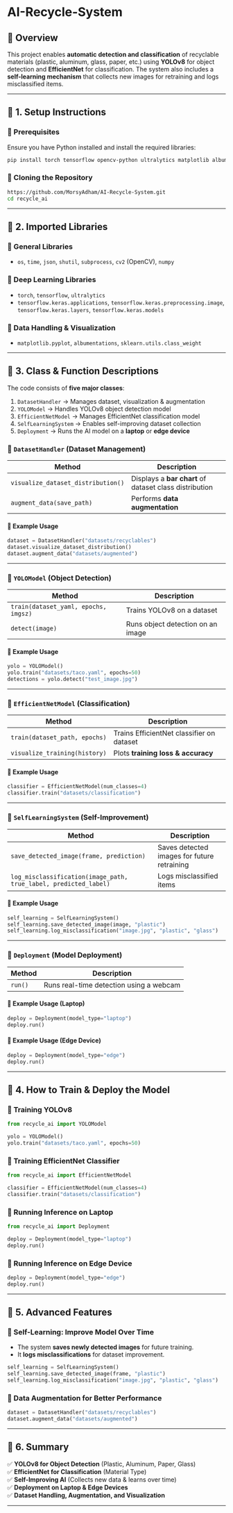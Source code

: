 # AI-Recycle-System

## **📌 Overview**
This project enables **automatic detection and classification** of recyclable materials (plastic, aluminum, glass, paper, etc.) using **YOLOv8** for object detection and **EfficientNet** for classification. The system also includes a **self-learning mechanism** that collects new images for retraining and logs misclassified items.

---

## **📌 1. Setup Instructions**

### **🔹 Prerequisites**
Ensure you have Python installed and install the required libraries:
```bash
pip install torch tensorflow opencv-python ultralytics matplotlib albumentations scikit-learn
```

### **🔹 Cloning the Repository**
```bash
https://github.com/MorsyAdham/AI-Recycle-System.git
cd recycle_ai
```

---

## **📌 2. Imported Libraries**

### **🔹 General Libraries**
- `os`, `time`, `json`, `shutil`, `subprocess`, `cv2` (OpenCV), `numpy`

### **🔹 Deep Learning Libraries**
- `torch`, `tensorflow`, `ultralytics`
- `tensorflow.keras.applications`, `tensorflow.keras.preprocessing.image`, `tensorflow.keras.layers`, `tensorflow.keras.models`

### **🔹 Data Handling & Visualization**
- `matplotlib.pyplot`, `albumentations`, `sklearn.utils.class_weight`

---

## **📌 3. Class & Function Descriptions**
The code consists of **five major classes**:

1. `DatasetHandler` → Manages dataset, visualization & augmentation  
2. `YOLOModel` → Handles YOLOv8 object detection model  
3. `EfficientNetModel` → Manages EfficientNet classification model  
4. `SelfLearningSystem` → Enables self-improving dataset collection  
5. `Deployment` → Runs the AI model on a **laptop** or **edge device**  

### **🔹 `DatasetHandler` (Dataset Management)**
| Method | Description |
|--------|-------------|
| `visualize_dataset_distribution()` | Displays a **bar chart** of dataset class distribution |
| `augment_data(save_path)` | Performs **data augmentation** |

#### **📌 Example Usage**
```python
dataset = DatasetHandler("datasets/recyclables")
dataset.visualize_dataset_distribution()
dataset.augment_data("datasets/augmented")
```

---

### **🔹 `YOLOModel` (Object Detection)**
| Method | Description |
|--------|-------------|
| `train(dataset_yaml, epochs, imgsz)` | Trains YOLOv8 on a dataset |
| `detect(image)` | Runs object detection on an image |

#### **📌 Example Usage**
```python
yolo = YOLOModel()
yolo.train("datasets/taco.yaml", epochs=50)
detections = yolo.detect("test_image.jpg")
```

---

### **🔹 `EfficientNetModel` (Classification)**
| Method | Description |
|--------|-------------|
| `train(dataset_path, epochs)` | Trains EfficientNet classifier on dataset |
| `visualize_training(history)` | Plots **training loss & accuracy** |

#### **📌 Example Usage**
```python
classifier = EfficientNetModel(num_classes=4)
classifier.train("datasets/classification")
```

---

### **🔹 `SelfLearningSystem` (Self-Improvement)**
| Method | Description |
|--------|-------------|
| `save_detected_image(frame, prediction)` | Saves detected images for future retraining |
| `log_misclassification(image_path, true_label, predicted_label)` | Logs misclassified items |

#### **📌 Example Usage**
```python
self_learning = SelfLearningSystem()
self_learning.save_detected_image(image, "plastic")
self_learning.log_misclassification("image.jpg", "plastic", "glass")
```

---

### **🔹 `Deployment` (Model Deployment)**
| Method | Description |
|--------|-------------|
| `run()` | Runs real-time detection using a webcam |

#### **📌 Example Usage (Laptop)**
```python
deploy = Deployment(model_type="laptop")
deploy.run()
```

#### **📌 Example Usage (Edge Device)**
```python
deploy = Deployment(model_type="edge")
deploy.run()
```

---

## **📌 4. How to Train & Deploy the Model**

### **🔹 Training YOLOv8**
```python
from recycle_ai import YOLOModel

yolo = YOLOModel()
yolo.train("datasets/taco.yaml", epochs=50)
```

### **🔹 Training EfficientNet Classifier**
```python
from recycle_ai import EfficientNetModel

classifier = EfficientNetModel(num_classes=4)
classifier.train("datasets/classification")
```

### **🔹 Running Inference on Laptop**
```python
from recycle_ai import Deployment

deploy = Deployment(model_type="laptop")
deploy.run()
```

### **🔹 Running Inference on Edge Device**
```python
deploy = Deployment(model_type="edge")
deploy.run()
```

---

## **📌 5. Advanced Features**

### **🔹 Self-Learning: Improve Model Over Time**
- The system **saves newly detected images** for future training.
- It **logs misclassifications** for dataset improvement.

```python
self_learning = SelfLearningSystem()
self_learning.save_detected_image(frame, "plastic")
self_learning.log_misclassification("image.jpg", "plastic", "glass")
```

### **🔹 Data Augmentation for Better Performance**
```python
dataset = DatasetHandler("datasets/recyclables")
dataset.augment_data("datasets/augmented")
```

---

## **📌 6. Summary**
✅ **YOLOv8 for Object Detection** (Plastic, Aluminum, Paper, Glass)  
✅ **EfficientNet for Classification** (Material Type)  
✅ **Self-Improving AI** (Collects new data & learns over time)  
✅ **Deployment on Laptop & Edge Devices**  
✅ **Dataset Handling, Augmentation, and Visualization**  

---


